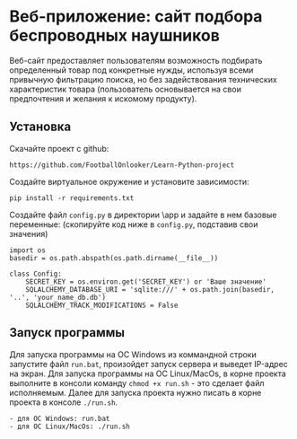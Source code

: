 # Веб-приложение: сайт подбора беспроводных наушников
 
Веб-сайт предоставляет пользователям возможность подбирать определенный 
товар под конкретные нужды, используя всеми привычную фильтрацию поиска, 
но без задействования технических характеристик товара 
(пользователь основывается на свои предпочтения и желания к искомому продукту).

## Установка 

Скачайте проект с github:
```
https://github.com/FootballOnlooker/Learn-Python-project
```

Создайте виртуальное окружение и установите зависимости:
```
pip install -r requirements.txt
```

Создайте файл `config.py` в директории \app и задайте в нем базовые переменные:
(скопируйте код ниже в `config.py`, подставив свои значения)
```
import os
basedir = os.path.abspath(os.path.dirname(__file__))

class Config:
    SECRET_KEY = os.environ.get('SECRET_KEY') or 'Ваше значение'
    SQLALCHEMY_DATABASE_URI = 'sqlite:///' + os.path.join(basedir, '..', 'your_name_db.db')
    SQLALCHEMY_TRACK_MODIFICATIONS = False
```

## Запуск программы

Для запуска программы на ОС Windows из коммандной строки запустите файл `run.bat`, произойдет запуск
сервера и выведет IP-адрес на экран. Для запуска программы на ОС Linux/MacOs, в корне проекта выполните 
в консоли команду `chmod +x run.sh` - это сделает файл исполняемым. Далее для запуска проекта нужно
 писать в корне проекта в консоле `./run.sh`.
```
- для ОС Windows: run.bat
- для ОС Linux/MacOs: ./run.sh
```